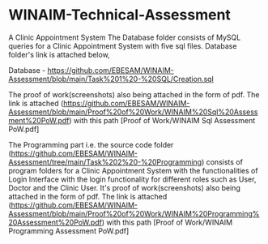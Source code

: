# WINAIM-Technical-Assessment
A Clinic Appointment System
The Database folder consists of MySQL queries for a Clinic Appointment System with five sql files. Database folder's link is attached below,

Database - https://github.com/EBESAM/WINAIM-Assessment/blob/main/Task%201%20-%20SQL/Creation.sql

The proof of work(screenshots) also being attached in the form of pdf. The link is attached (https://github.com/EBESAM/WINAIM-Assessment/blob/main/Proof%20of%20Work/WINAIM%20Sql%20Assessment%20PoW.pdf) with this path [Proof of Work/WINAIM Sql Assessment PoW.pdf]

The Programming part i.e. the source code folder (https://github.com/EBESAM/WINAIM-Assessment/tree/main/Task%202%20-%20Programming) consists of program folders for a Clinic Appointment System with the functionalities of Login Interface with the login functionality for different roles such as User, Doctor and the Clinic User. It's proof of work(screenshots) also being attached in the form of pdf. The link is attached (https://github.com/EBESAM/WINAIM-Assessment/blob/main/Proof%20of%20Work/WINAIM%20Programming%20Assessment%20PoW.pdf) with this path [Proof of Work/WINAIM Programming Assessment PoW.pdf]
